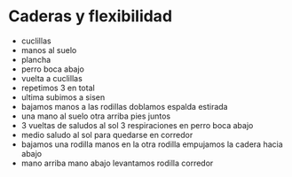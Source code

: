 # Caderas y flexibilidad

* cuclillas
* manos al suelo
* plancha
* perro boca abajo
* vuelta a cuclillas
* repetimos 3 en total
* ultima subimos a sisen
* bajamos manos a las rodillas doblamos espalda estirada
* una mano al suelo otra arriba pies juntos
* 3 vueltas de saludos al sol 3 respiraciones en perro boca abajo
* medio saludo al sol para quedarse en corredor
* bajamos una rodilla manos en la otra rodilla empujamos la cadera hacia abajo
* mano arriba mano abajo levantamos rodilla corredor
